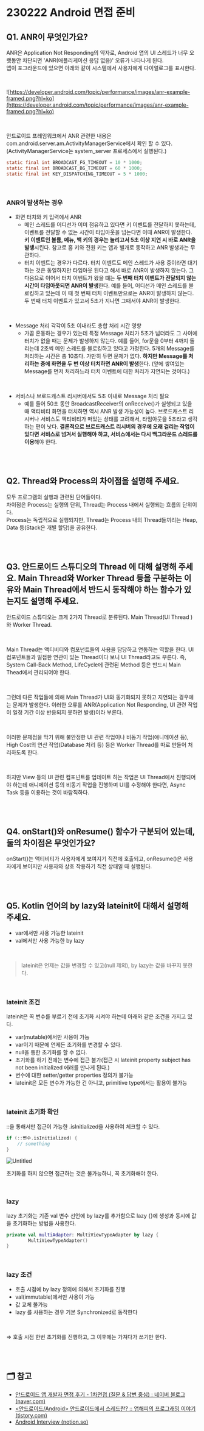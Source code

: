 # 230222 Android 면접 준비

## Q1. ANR이 무엇인가요?
ANR은 Application Not Responding의 약자로, Android 앱의 UI 스레드가 너무 오랫동안 차단되면 'ANR(애플리케이션 응답 없음)' 오류가 나타나게 된다.  
앱이 포그라운드에 있으면 아래와 같이 시스템에서 사용자에게 다이얼로그를 표시한다.

<br/>

![https://developer.android.com/topic/performance/images/anr-example-framed.png?hl=ko](https://developer.android.com/topic/performance/images/anr-example-framed.png?hl=ko)

<br/>

안드로이드 프레임워크에서 ANR 관련한 내용은 com.android.server.am.ActivityManagerService에서 확인 할 수 있다.(ActivityManagerService는 system_server 프로세스에서 실행된다.)

```java
static final int BROADCAST_FG_TIMEOUT = 10 * 1000;
static final int BROADCAST_BG_TIMEOUT = 60 * 1000;
static final int KEY_DISPATCHING_TIMEOUT = 5 * 1000;
```

<br/>

### ANR이 발생하는 경우
- 화면 터치와 키 입력에서 ANR
    - 메인 스레드를 어디선가 이미 점유하고 있다면 키 이벤트를 전달하지 못하는데, 이벤트를 전달할 수 없는 시간이 타임아웃을 넘는다면 이때 ANR이 발생한다. **키 이벤트인 볼륨, 메뉴, 백 키의 경우는 눌리고서 5초 이상 지연 시 바로 ANR을 발생**시킨다. 참고로 홈 키와 전원 키는 앱과 별개로 동작하고 ANR 발생과는 무관하다.
    - 터치 이벤트는 경우가 다르다. 터치 이벤트도 메인 스레드가 사용 중이라면 대기하는 것은 동일하지만 타임아웃 된다고 해서 바로 ANR이 발생하지 않는다. 그 다음으로 이어서 터치 이벤트가 왔을 떄는 **두 번째 터치 이벤트가 전달되지 않는 시간이 타임아웃되면 ANR이 발생**한다. 예를 들어, 어디선가 메인 스레드를 블로킹하고 있는데 이 때 첫 번째 터치 이벤트만으로는 ANR이 발생하지 않는다. 두 번째 터치 이벤트가 있고서 5초가 지나면 그때서야 ANR이 발생한다.

<br/>

- Message 처리 각각이 5초 이내라도 총합 처리 시간 영향
    - 가끔 혼동하는 경우가 있는데 특정 Message 처리가 5초가 넘더라도 그 사이에 터치가 없을 때는 문제가 발생하지 않는다. 예를 들어, for문을 0부터 4까지 돌리는데 2초씩 메인 스레드를 블로킹하고 있다고 가정한다. 5개의 Message를 처리하는 시간은 총 10초다. 가만히 두면 문제가 없다. **하지만 Message를 처리하는 중에 화면을 두 번 이상 터치하면 ANR이 발생**한다. (앞에 쌓여있는 Message를 먼저 처리하느라 터치 이벤트에 대한 처리가 지연되는 것이다.)

<br/>

- 서비스나 브로드캐스트 리시버에서도 5초 이내로 Message 처리 필요
    - 예를 들어 50초 동안 BroadcastReceiver의 onReceive()가 실행되고 있을 때 액티비티 화면을 터치하면 역시 ANR 발생 가능성이 높다. 브로드캐스트 리시버나 서비스도 액티비티가 떠있는 상태를 고려해서, 타임아웃을 5초라고 생각하는 편이 낫다. **결론적으로 브로드캐스트 리시버의 경우에 오래 걸리는 작업이 있다면 서비스로 넘겨서 실행해야 하고, 서비스에서는 다시 백그라운드 스레드를 이용**해야 한다.

<br/>
<br/>

## Q2. Thread와 Process의 차이점을 설명해 주세요.
모두 프로그램의 실행과 관련된 단어들이다.  
차이점은 Process는 실행의 단위, Thread는 Process 내에서 실행되는 흐름의 단위이다.  
Process는 독립적으로 실행되지만, Thread는 Process 내의 Thread들끼리는 Heap, Data 등(Stack은 개별 할당)을 공유한다.

<br/>
<br/>

## Q3. 안드로이드 스튜디오의 Thread 에 대해 설명해 주세요. Main Thread와 Worker Thread 등을 구분하는 이유와 Main Thread에서 반드시 동작해야 하는 함수가 있는지도 설명해 주세요.
안드로이드 스튜디오는 크게 2가지 Thread로 분류된다. Main Thread(UI Thread ) 와 Worker Thread.

<br/>

Main Thread는 액티비티와 컴포넌트들의 사용을 담당하고 연동하는 역할을 한다. UI 컴포넌트들과 밀접한 연관이 있는 Thread이다 보니 UI Thread라고도 부른다. 즉, System Call-Back Method, LifeCycle에 관련된 Method 등은 반드시 Main Thead에서 관리되어야 한다.

<br/>

그런데 다른 작업들에 의해 Main Thread가 UI와 동기화되지 못하고 지연되는 경우에는 문제가 발생한다. 이러한 오류를 ANR(Application Not Responding, UI 관련 작업이 일정 기간 이상 반응되지 못하면 발생)이라 부른다.

<br/>

이러한 문제점을 막기 위해 불안정한 UI 관련 작업이나 비동기 작업(애니메이션 등), High Cost의 연산 작업(Database 처리 등) 등은 Worker Thread를 따로 만들어 처리하도록 한다.

<br/>

하지만 View 등의 UI 관련 컴포넌트를 업데이트 하는 작업은 UI Thread에서 진행되어야 하는데 애니메이션 등의 비동기 작업을 진행하며 UI를 수정해야 한다면, Async Task 등을 이용하는 것이 바람직하다.

<br/>
<br/>

## Q4. onStart()와 onResume() 함수가 구분되어 있는데, 둘의 차이점은 무엇인가요?
onStart()는 액티비티가 사용자에게 보여지기 직전에 호출되고, onResume()은 사용자에게 보이지만 사용자와 상호 작용하기 직전 상태일 때 실행된다.

<br/>
<br/>

## Q5. Kotlin 언어의 by lazy와 lateinit에 대해서 설명해 주세요.
- var에서만 사용 가능한 lateinit
- val에서만 사용 가능한 by lazy

<br/>

> lateinit은 언제는 값을 변경할 수 있고(null 제외), by lazy는 값을 바꾸지 못한다.
> 

<br/>

### lateinit 조건
lateinit은 꼭 변수를 부르기 전에 초기화 시켜야 하는데 아래와 같은 조건을 가지고 있다.
- var(mutable)에서만 사용이 가능
- var이기 때문에 언제든 초기화를 변경할 수 있다.
- null을 통한 초기화를 할 수 없다.
- 초기화를 하기 전에는 변수에 접근 불가(접근 시 lateinit property subject has not been initialized 에러를 만나게 된다.)
- 변수에 대한 setter/getter properties 정의가 불가능
- lateinit은 모든 변수가 가능한 건 아니고, primitive type에서는 활용이 불가능

<br/>

### lateinit 초기화 확인
::을 통해서만 접근이 가능한 .isInitialized을 사용하여 체크할 수 있다.

```kotlin
if (::변수.isInitialized) {
    // something
}

```

![Untitled](https://s3.us-west-2.amazonaws.com/secure.notion-static.com/bc293567-e229-4c76-85dd-332d317bbf2e/_2021-04-08__3.24.42.png?X-Amz-Algorithm=AWS4-HMAC-SHA256&X-Amz-Content-Sha256=UNSIGNED-PAYLOAD&X-Amz-Credential=AKIAT73L2G45EIPT3X45%2F20230222%2Fus-west-2%2Fs3%2Faws4_request&X-Amz-Date=20230222T092304Z&X-Amz-Expires=86400&X-Amz-Signature=e472dccc9b1e78e203fe83e417544d61924c5e94f0816c8a23660889ebde0243&X-Amz-SignedHeaders=host&response-content-disposition=filename%3D%22_2021-04-08__3.24.42.png%22&x-id=GetObject)

초기화를 하지 않으면 접근하는 것은 불가능하니, 꼭 초기화해야 한다.

<br/>

### lazy
lazy 초기화는 기존 val 변수 선언에 by lazy를 추가함으로 lazy {}에 생성과 동시에 값을 초기화하는 방법을 사용한다.

```kotlin
private val multiAdapter: MultiViewTypeAdapter by lazy {
        MultiViewTypeAdapter()
}

```

<br/>

### lazy 조건
- 호출 시점에 by lazy 정의에 의해서 초기화를 진행
- val(immutable)에서만 사용이 가능
- 값 교체 불가능
- lazy 를 사용하는 경우 기본 Synchronized로 동작한다

<br/>

⇒ 호출 시점 한번 초기화를 진행하고, 그 이후에는 가져다가 쓰기만 한다.

<br/>
<br/>

## 🗂 참고
- [안드로이드 앱 개발자 면접 후기 - 1차면접 (질문 & 답변 중심) : 네이버 블로그 (naver.com)](https://blog.naver.com/PostView.nhn?blogId=csi468_&logNo=221465784013)
- [<안드로이드/Android> 안드로이드에서 스레드란? :: 앱해피의 프로그래밍 이야기 (tistory.com)](https://apphappy.tistory.com/63)
- [Android Interview (notion.so)](https://www.notion.so/Android-Interview-3ce7ddf12ddb413a9d2213173654d52c)
